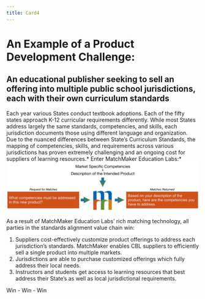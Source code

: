 ```yaml
---
title: Card4
---
```

# An Example of a Product Development Challenge:

## An educational publisher seeking to sell an offering into multiple public school jurisdictions, each with their own curriculum standards

Each year various States conduct textbook adoptions.  Each of the fifty states approach K-12 curricular requirements differently. While most States address largely the same standards, competencies, and skills, each jurisdiction documents those using different language and organization. Due to the nuanced differences between State’s Curriculum Standards, the mapping of competencies, skills, and requirements across various jurisdictions has proven extremely challenging and an ongoing cost for suppliers of learning resources.* Enter MatchMaker Education Labs:*
![Alt Text for Sample Image](/mmassets/Product.svg)

As a result of MatchMaker Education Labs’ rich matching technology, all parties in the standards alignment value chain win:

1. Suppliers cost-effectively customize product offerings to address each jurisdiction’s standards. MatchMaker enables CBL suppliers to efficiently sell a single product into multiple markets.
2. Jurisdictions are able to purchase customized offerings which fully address their local needs.
3. Instructors and students get access to learning resources that best address their State’s as well as local jurisdictional requirements.

Win - Win - Win
